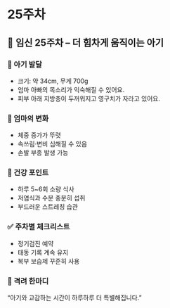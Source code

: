# 25주차

## 🌸 임신 25주차 – 더 힘차게 움직이는 아기

### 🍼 아기 발달

- 크기: 약 34cm, 무게 700g
- 엄마 아빠의 목소리가 익숙해질 수 있어요.
- 피부 아래 지방층이 두꺼워지고 영구치가 자라고 있어요.

### 💛 엄마의 변화

- 체중 증가가 뚜렷
- 속쓰림·변비 심해질 수 있음
- 손발 부종 발생 가능

### 🍎 건강 포인트

- 하루 5~6회 소량 식사
- 저염식과 수분 충분히 섭취
- 부드러운 스트레칭 습관

### ✅ 주차별 체크리스트

- 정기검진 예약
- 태동 기록 계속 유지
- 복부 보습제 꾸준히 사용

### 🌿 격려 한마디

“아기와 교감하는 시간이 하루하루 더 특별해집니다.”